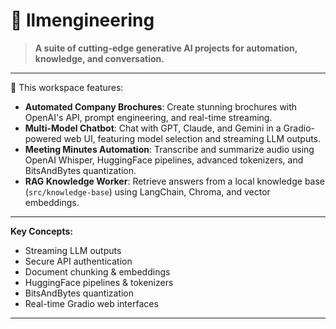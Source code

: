 # 🚀 llmengineering

> **A suite of cutting-edge generative AI projects for automation, knowledge, and conversation.**

---

🌟 This workspace features:

- **Automated Company Brochures**: Create stunning brochures with OpenAI's API, prompt engineering, and real-time streaming.
- **Multi-Model Chatbot**: Chat with GPT, Claude, and Gemini in a Gradio-powered web UI, featuring model selection and streaming LLM outputs.
- **Meeting Minutes Automation**: Transcribe and summarize audio using OpenAI Whisper, HuggingFace pipelines, advanced tokenizers, and BitsAndBytes quantization.
- **RAG Knowledge Worker**: Retrieve answers from a local knowledge base (`src/knowledge-base`) using LangChain, Chroma, and vector embeddings.

---

**Key Concepts:**
- Streaming LLM outputs
- Secure API authentication
- Document chunking & embeddings
- HuggingFace pipelines & tokenizers
- BitsAndBytes quantization
- Real-time Gradio web interfaces

---